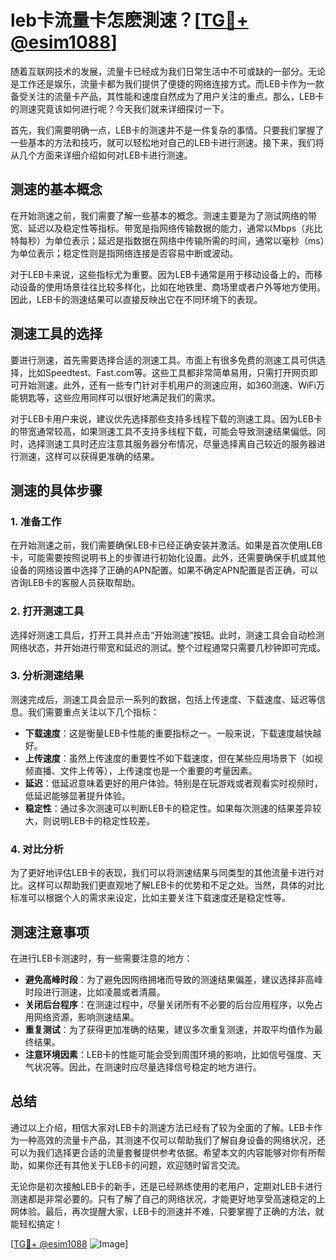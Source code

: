 # leb卡流量卡怎麽測速？[[TG💪+ @esim1088](https://t.me/s/esim1088)]

随着互联网技术的发展，流量卡已经成为我们日常生活中不可或缺的一部分。无论是工作还是娱乐，流量卡都为我们提供了便捷的网络连接方式。而LEB卡作为一款备受关注的流量卡产品，其性能和速度自然成为了用户关注的重点。那么，LEB卡的测速究竟该如何进行呢？今天我们就来详细探讨一下。

首先，我们需要明确一点，LEB卡的测速并不是一件复杂的事情。只要我们掌握了一些基本的方法和技巧，就可以轻松地对自己的LEB卡进行测速。接下来，我们将从几个方面来详细介绍如何对LEB卡进行测速。

## 测速的基本概念

在开始测速之前，我们需要了解一些基本的概念。测速主要是为了测试网络的带宽、延迟以及稳定性等指标。带宽是指网络传输数据的能力，通常以Mbps（兆比特每秒）为单位表示；延迟是指数据在网络中传输所需的时间，通常以毫秒（ms）为单位表示；稳定性则是指网络连接是否容易中断或波动。

对于LEB卡来说，这些指标尤为重要。因为LEB卡通常是用于移动设备上的，而移动设备的使用场景往往比较多样化，比如在地铁里、商场里或者户外等地方使用。因此，LEB卡的测速结果可以直接反映出它在不同环境下的表现。

## 测速工具的选择

要进行测速，首先需要选择合适的测速工具。市面上有很多免费的测速工具可供选择，比如Speedtest、Fast.com等。这些工具都非常简单易用，只需打开网页即可开始测速。此外，还有一些专门针对手机用户的测速应用，如360测速、WiFi万能钥匙等，这些应用同样可以很好地满足我们的需求。

对于LEB卡用户来说，建议优先选择那些支持多线程下载的测速工具。因为LEB卡的带宽通常较高，如果测速工具不支持多线程下载，可能会导致测速结果偏低。同时，选择测速工具时还应注意其服务器分布情况，尽量选择离自己较近的服务器进行测速，这样可以获得更准确的结果。

## 测速的具体步骤

### 1. 准备工作

在开始测速之前，我们需要确保LEB卡已经正确安装并激活。如果是首次使用LEB卡，可能需要按照说明书上的步骤进行初始化设置。此外，还需要确保手机或其他设备的网络设置中选择了正确的APN配置。如果不确定APN配置是否正确，可以咨询LEB卡的客服人员获取帮助。

### 2. 打开测速工具

选择好测速工具后，打开工具并点击“开始测速”按钮。此时，测速工具会自动检测网络状态，并开始进行带宽和延迟的测试。整个过程通常只需要几秒钟即可完成。

### 3. 分析测速结果

测速完成后，测速工具会显示一系列的数据，包括上传速度、下载速度、延迟等信息。我们需要重点关注以下几个指标：

- **下载速度**：这是衡量LEB卡性能的重要指标之一。一般来说，下载速度越快越好。
- **上传速度**：虽然上传速度的重要性不如下载速度，但在某些应用场景下（如视频直播、文件上传等），上传速度也是一个重要的考量因素。
- **延迟**：低延迟意味着更好的用户体验。特别是在玩游戏或者观看实时视频时，低延迟能够显著提升体验。
- **稳定性**：通过多次测速可以判断LEB卡的稳定性。如果每次测速的结果差异较大，则说明LEB卡的稳定性较差。

### 4. 对比分析

为了更好地评估LEB卡的表现，我们可以将测速结果与同类型的其他流量卡进行对比。这样可以帮助我们更直观地了解LEB卡的优势和不足之处。当然，具体的对比标准可以根据个人的需求来设定，比如主要关注下载速度还是稳定性等。

## 测速注意事项

在进行LEB卡测速时，有一些需要注意的地方：

- **避免高峰时段**：为了避免因网络拥堵而导致的测速结果偏差，建议选择非高峰时段进行测速，比如凌晨或者清晨。
- **关闭后台程序**：在测速过程中，尽量关闭所有不必要的后台应用程序，以免占用网络资源，影响测速结果。
- **重复测试**：为了获得更加准确的结果，建议多次重复测速，并取平均值作为最终结果。
- **注意环境因素**：LEB卡的性能可能会受到周围环境的影响，比如信号强度、天气状况等。因此，在测速时应尽量选择信号稳定的地方进行。

## 总结

通过以上介绍，相信大家对LEB卡的测速方法已经有了较为全面的了解。LEB卡作为一种高效的流量卡产品，其测速不仅可以帮助我们了解自身设备的网络状况，还可以为我们选择更合适的流量套餐提供参考依据。希望本文的内容能够对你有所帮助，如果你还有其他关于LEB卡的问题，欢迎随时留言交流。

无论你是初次接触LEB卡的新手，还是已经熟练使用的老用户，定期对LEB卡进行测速都是非常必要的。只有了解了自己的网络状况，才能更好地享受高速稳定的上网体验。最后，再次提醒大家，LEB卡的测速并不难，只要掌握了正确的方法，就能轻松搞定！

[[TG💪+ @esim1088](https://t.me/s/esim1088) ![Image](https://i.postimg.cc/4NQfJmqS/Snipaste-2025-05-13-00-14-12.png)]